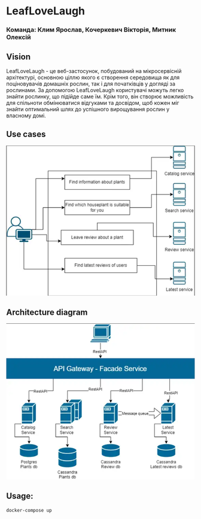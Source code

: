 # LeafLoveLaugh

### Команда: Клим Ярослав, Кочеркевич Вікторія, Митник Олексій

## Vision
LeafLoveLaugh - це веб-застосунок, побудований на мікросервісній архітектурі,
основною ціллю якого є створення середовища як для поціновувачів домашніх рослин,
так і для початківців у догляді за рослинами. За допомогою LeafLoveLaugh користувачі 
можуть легко знайти рослинку, що підійде саме їм. Крім того, він створює можливість 
для спільноти обмінюватися відгуками та досвідом, щоб кожен міг знайти оптимальний шлях 
до успішного вирощування рослин у власному домі. 


## Use cases

![Use cases](imgs/img1.png)

## Architecture diagram

![Architecture diagram](imgs/img2.png)

## Usage:
```
docker-compose up
```
